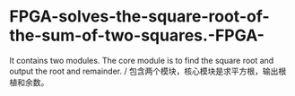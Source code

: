 # FPGA-solves-the-square-root-of-the-sum-of-two-squares.-FPGA-
It contains two modules. The core module is to find the square root and output the root and remainder. / 包含两个模块，核心模块是求平方根，输出根植和余数。
